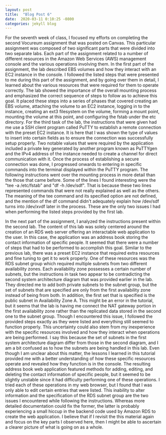 ```yaml
---
layout: post
title:  "Blog Post 6"
date:  2020-03-11 0:10:25 -0800
categories: jekyll blog
---
```

For the seventh week of class, I focused my efforts on completing the second Vocureum assignment that was posted on Canvas. This particular assignment was composed of two significant parts that were divided into two separate labs. Each part of the assignment related to a number of different resources in the Amazon Web Services (AWS) management console and the various operations involving them. In the first part of the assignment, the lab described EBS volumes and how they interact with an EC2 instance in the console. I followed the listed steps that were presented to me during this part of the assignment, and by going over them in detail, I learned about the various resources that were required for them to operate correctly. The lab showed the importance of the overall mounting process and emphasized the correct sequence of steps to follow as to achieve this goal. It placed these steps into a series of phases that covered creating an EBS volume, attaching the volume to an EC2 instance, logging in to the instance, creating an ext3 filesystem on the volume, forming a mount point, mounting the volume at this point, and configuring the fstab under the etc directory. For the third task of the lab, the instructions that were given had me use a SSH client program called PuTTY to establish a remote connection with the preset EC2 instance. It is here that I was shown the type of values to insert into certain fields as to ensure the connection was successfully setup properly. Two notable values that were required by the application included a private key generated by another program known as PuTTYgen and the IPv4 address of the instance needed to create a channel for direct communication with it. Once the process of establishing a secure connection was done, I progressed onwards to entering in specific commands into the terminal displayed within the PuTTY program. The following instructions went over the mounting process in more detail than the those that came before. Some of the lines I found interesting were the "tee -a /etc/fstab" and "df -h /dev/sdf". That is because these two lines represented commands that were not really explained as well as the others. The meaning of the tee command and its specified option are not defined, and the mention of the df command didn't adequately explain how /dev/sdf turns into /dev/xvdf later in the process. These are the only two issues I had when performing the listed steps provided by the first lab. 

In the next part of the assignment, I analyzed the instructions present within the second lab. The content of this lab was solely centered around the creation of an RDS web server offering an interactable web application to the user. In this case, the application was an address book storing the contact information of specific people. It seemed that there were a number of steps that had to be performed to accomplish this goal. Similar to the previous lab, there was a preset EC2 instance that required extra resources and fine tuning to get it to work properly. One of these resources was the RDS subnet group which required multiple subnets from two different availability zones. Each availability zone possesses a certain number of subnets, but the instructions in task two appear to be contradicting the second system architecture diagram that was provided earlier in the lab. They directed me to add both private subnets to the subnet group, but the set of subnets that are specified are only from the first availability zone instead of being from both. In addition, the first set that is specified is the public subnet in Availability Zone A. This might be an error in the tutorial, but it seems that the lab is having me connect the NAT gateway portion in the first availability zone rather than the replicated data stored in the second one to the subnet group. Though I encountered this issue, I followed the provided steps exactly as they were listed and everything still seemed to function properly. This uncertainty could also stem from my inexperience with the specific resources involved and how they interact when operations are being performed. I say this because the set of subnets in the first system architecture diagram differ from those in the second diagram, and I am a bit confused as to how the subnets are being handled in this lab. Even though I am unclear about this matter, the lessons I learned in this tutorial provided me with a better understanding of how these specific resources operate and revealed how they function is in the console. The resulting address book web application featured methods for adding, editing, and deleting the contact information of specific people, but it seemed to be slightly unstable since it had difficulty performing one of these operations. I tried each of these operations in my web browser, but I found that I was only able to edit certain entries that were listed. This inability to alter information and the specification of the RDS subnet group are the two issues I encountered while following the instructions. Whereas more detailed documentation could fix the former, the latter is probably experiencing a small hiccup in the backend code used by Amazon RDS to create the web application. I believe that if I revisit the this material again and focus on the key parts I observed here, then I might be able to ascertain a clearer picture of what is going on as a whole. 







